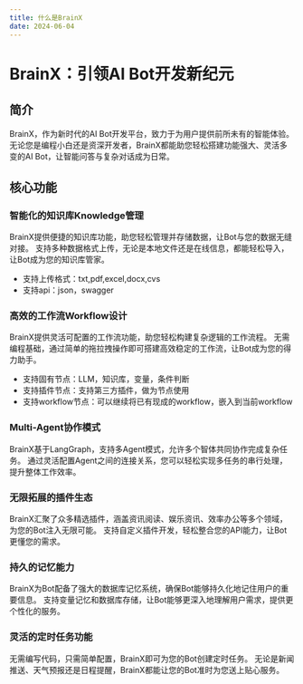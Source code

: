 ```yaml
---
title: 什么是BrainX
date: 2024-06-04
---
```


# BrainX：引领AI Bot开发新纪元

## 简介

BrainX，作为新时代的AI Bot开发平台，致力于为用户提供前所未有的智能体验。无论您是编程小白还是资深开发者，BrainX都能助您轻松搭建功能强大、灵活多变的AI Bot，让智能问答与复杂对话成为日常。

## 核心功能

### 智能化的知识库Knowledge管理
BrainX提供便捷的知识库功能，助您轻松管理并存储数据，让Bot与您的数据无缝对接。
支持多种数据格式上传，无论是本地文件还是在线信息，都能轻松导入，让Bot成为您的知识库管家。
* 支持上传格式：txt,pdf,excel,docx,cvs
* 支持api：json，swagger

### 高效的工作流Workflow设计
BrainX提供灵活可配置的工作流功能，助您轻松构建复杂逻辑的工作流程。
无需编程基础，通过简单的拖拉拽操作即可搭建高效稳定的工作流，让Bot成为您的得力助手。

* 支持固有节点：LLM，知识库，变量，条件判断
* 支持插件节点：支持第三方插件，做为节点使用
* 支持workflow节点：可以继续将已有现成的workflow，嵌入到当前workflow

### Multi-Agent协作模式
BrainX基于LangGraph，支持多Agent模式，允许多个智体共同协作完成复杂任务。
通过灵活配置Agent之间的连接关系，您可以轻松实现多任务的串行处理，提升整体工作效率。

### 无限拓展的插件生态
BrainX汇聚了众多精选插件，涵盖资讯阅读、娱乐资讯、效率办公等多个领域，为您的Bot注入无限可能。
支持自定义插件开发，轻松整合您的API能力，让Bot更懂您的需求。

### 持久的记忆能力
BrainX为Bot配备了强大的数据库记忆系统，确保Bot能够持久化地记住用户的重要信息。
支持变量记忆和数据库存储，让Bot能够更深入地理解用户需求，提供更个性化的服务。

### 灵活的定时任务功能
无需编写代码，只需简单配置，BrainX即可为您的Bot创建定时任务。
无论是新闻推送、天气预报还是日程提醒，BrainX都能让您的Bot准时为您送上贴心服务。

